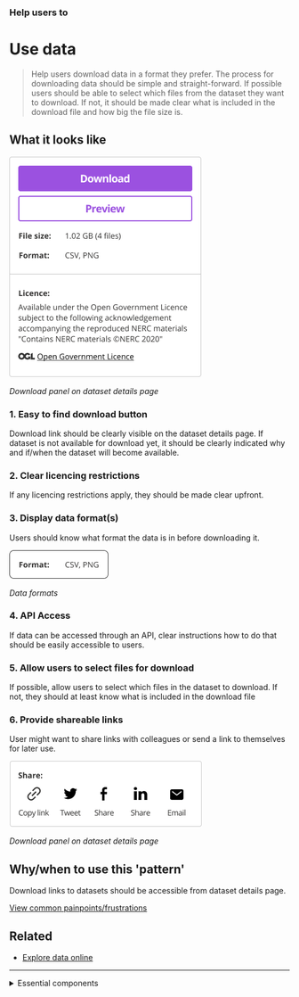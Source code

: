### Help users to
# Use data

> Help users download data in a format they prefer. The process for downloading data should be simple and straight-forward. If possible users should be able to select which files from the dataset they want to download. If not, it should be made clear what is included in the download file and how big the file size is.

## What it looks like

<div class="image-container">

![Google results](../../_media/use-data/download-panel.png)

*Download panel on dataset details page*

</div>

### 1. Easy to find download button

Download link should be clearly visible on the dataset details page. If dataset is not available for download yet, it should be clearly indicated why and if/when the dataset will become available.

### 2. Clear licencing restrictions

If any licencing restrictions apply, they should be made clear upfront.

### 3. Display data format(s)

Users should know what format the data is in before downloading it.

![Google results](../../_media/use-data/formats.png)

*Data formats*

### 4. API Access

If data can be accessed through an API, clear instructions how to do that should be easily accessible to users.

### 5. Allow users to select files for download

If possible, allow users to select which files in the dataset to download. If not, they should at least know what is included in the download file

### 6. Provide shareable links

User might want to share links with colleagues or send a link to themselves for later use.

![Google results](../../_media/use-data/share-panel.png)

*Download panel on dataset details page*


## Why/when to use this 'pattern'

Download links to datasets should be accessible from dataset details page.

<p class="link1"><a href="#/main-content/introduction?id=_2-search-within-data-portal" >View common painpoints/frustrations</a></p>

## Related

* [Explore data online](/main-content/steps/explore-data-online)

---

<!-- Additional information can be presented in dropdown menus -->

<details>
<summary>Essential components</summary>
<br>
[Brief description and a list of the most relevant components/information for this task]

Below is a checklist of components/information that are relevant for this task.

These components can be arranged in many ways, but the ones with highest relevance should be the most visible/accessible.

?> 1 - high relevance, 2 - medium relevance, 3 - low relevance

<!-- Table of component start -->

| Component       | Description                                                    | Relevance |
|-----------------|----------------------------------------------------------------|:---------:|
| Download link   | Download link or instructions how to access data               |     1     |
| Format          | What formats is the data provided in?                          |     1     |
| Sharing option  | Share, email or copy the dataset url                           |     2     |
| Data preview    | Preview all or parts of a dataset online before downloading it |     2     |
| Licence details | Are there any limitation on how the data can be used?          |     1     |

</details>

